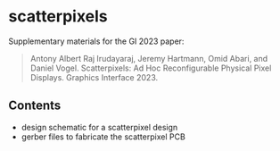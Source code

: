 # scatterpixels

Supplementary materials for the GI 2023 paper:

> Antony Albert Raj Irudayaraj, Jeremy Hartmann, Omid Abari, and Daniel Vogel. Scatterpixels: Ad Hoc Reconfigurable Physical Pixel Displays. Graphics Interface 2023.

## Contents
* design schematic for a scatterpixel design
* gerber files to fabricate the scatterpixel PCB
